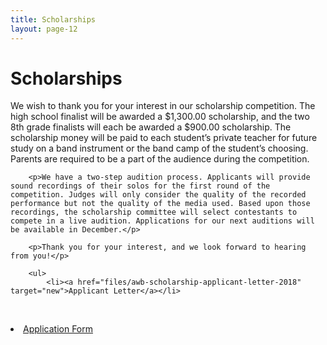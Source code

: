 ```yaml
---
title: Scholarships
layout: page-12
---
```


# Scholarships

<div class="row">
    <div class="col-md-8">
        <p>We wish to thank you for your interest in our scholarship competition. The high school finalist will be awarded a $1,300.00 scholarship, and the two 8th grade finalists will each be awarded a $900.00 scholarship. The scholarship money will be paid to each student’s private teacher for future study on a band instrument or the band camp of the student’s choosing. Parents are required to be a part of the audience during the competition.</p>

        <p>We have a two-step audition process. Applicants will provide sound recordings of their solos for the first round of the competition. Judges will only consider the quality of the recorded performance but not the quality of the media used. Based upon those recordings, the scholarship committee will select contestants to compete in a live audition. Applications for our next auditions will be available in December.</p>

        <p>Thank you for your interest, and we look forward to hearing from you!</p>

        <ul>
            <li><a href="files/awb-scholarship-applicant-letter-2018" target="new">Applicant Letter</a></li>
            <li><a href="files/awb-schalarship-application-form-2018" target="new">Application Form</a></li>
        </ul>
    </div>
</div>
